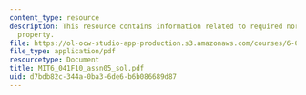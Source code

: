 ```yaml
---
content_type: resource
description: This resource contains information related to required normalization
  property.
file: https://ol-ocw-studio-app-production.s3.amazonaws.com/courses/6-041-probabilistic-systems-analysis-and-applied-probability-fall-2010/d7bdb82c344a0ba36de6b6b086689d87_MIT6_041F10_assn05_sol.pdf
file_type: application/pdf
resourcetype: Document
title: MIT6_041F10_assn05_sol.pdf
uid: d7bdb82c-344a-0ba3-6de6-b6b086689d87
---
```

